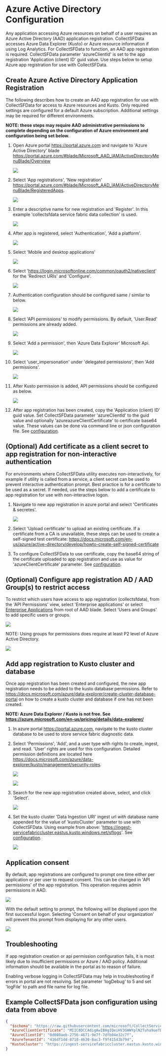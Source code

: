 # Azure Active Directory Configuration

Any application accessing Azure resources on behalf of a user requires an Azure Active Directory (AAD) application registration. CollectSFData accesses Azure Data Explorer (Kusto) or Azure resource information if using Log Analytics. For CollectSFData to function, an AAD app registration is required. CollectSFData parameter 'azureClientId' is set to the app registration 'Application (client) ID' guid value. Use steps below to setup Azure app registration for use with CollectSFData.

## Create Azure Active Directory Application Registration

The following describes how to create an AAD app registration for use with CollectSFData for access to Azure resources and Kusto. Only required settings are configured for a default Azure subscription. Additional settings may be required for different environments.

**NOTE: these steps may require AAD administrative permissions to complete depending on the configuration of Azure environment and configuration being set below.**

1. Open Azure portal https://portal.azure.com and navigate to 'Azure Active Directory' blade https://portal.azure.com/#blade/Microsoft_AAD_IAM/ActiveDirectoryMenuBlade/Overview  

    ![](media/azure-aad-overview.png)

1. Select 'App registrations', 'New registration' https://portal.azure.com/#blade/Microsoft_AAD_IAM/ActiveDirectoryMenuBlade/RegisteredApps.  

    ![](media/azure-app-registrations.png)

1. Enter a descriptive name for new registration and 'Register'. In this example 'collectsfdata service fabric data collection' is used.  

    ![](media/azure-register-application.png)  

1. After app is registered, select 'Authentication', 'Add a platform'.  

    ![](media/azure-app-authentication.png)

1. Select 'Mobile and desktop applications'

    ![](media/azure-app-configure-platforms.png)

1. Select 'https://login.microsoftonline.com/common/oauth2/nativeclient' for the 'Redirect URIs' and 'Configure'.  

    ![](media/azure-configure-desktop-devices.png)

1. Authentication configuration should be configured same / similar to below.

    ![](media/azure-app-authentication-configuration.png)

1. Select 'API permissions' to modify permissions. By default, 'User.Read' permissions are already added.

    ![](media/azure-api-permissions.png)

1. Select 'Add a permission', then 'Azure Data Explorer' Microsoft Api.

    ![](media/azure-select-kusto-api.png)

1. Select 'user_impersonation' under 'delegated permissions', then 'Add permissions'.

    ![](media/azure-select-kusto-permissions.png)

1. After Kusto permission is added, API permissions should be configured as below.

    ![](media/azure-api-permissions-configured.png)

1. After app registration has been created, copy the 'Application (client) ID' guid value. Set CollectSFData parameter 'azureClientId' to the guid value and optionally 'azureazureClientCertificate' to certificate base64 value. These values can be done via command line or json configuration file. See [configuration](./configuration.md).

## (Optional) Add certificate as a client secret to app registration for non-interactive authentication

For environments where CollectSFData utility executes non-interactively, for example if utility is called from a service, a client secret can be used to prevent interactive authentication prompt. Best practice is for a certificate to be used as a secret. If needed, use the steps below to add a certificate to app registration for use with non-interactive logon.

1. Navigate to new app registration in azure portal and select 'Certificates & secretes'.  

    ![](media/app-registration-cert.png)

1. Select 'Upload certificate' to upload an existing certificate. If a certificate from a CA is unavailable, these steps can be used to create a self-signed test certificate: https://docs.microsoft.com/en-us/azure/active-directory/develop/howto-create-self-signed-certificate

1. To configure CollectSFData to use certificate, copy the base64 string of the certificate uploaded to app registration and use as value for 'azureClientCertificate' parameter. See [configuration](./configuration.md).

## (Optional) Configure app registration AD / AAD Group(s) to restrict access

To restrict which users have access to app registration (collectsfdata), from the 'API Permissions' view, select 'Enterprise applications' or select [Enterprise Applications](https://portal.azure.com/#blade/Microsoft_AAD_IAM/StartboardApplicationsMenuBlade/AppAppsPreview/menuId/) from root of AAD blade. Select 'Users and Groups' to add specific users or groups.

![](media/aad-user-permissions.png)

NOTE: Using groups for permissions does require at least P2 level of Azure Active Directory.

![](media/aad-group-permissions-error.png)

## Add app registration to Kusto cluster and database

Once app registration has been created and configured, the new app registration needs to be added to the kusto database permissions. Refer to https://docs.microsoft.com/azure/data-explorer/create-cluster-database-portal on how to create a kusto cluster and database if one has not been created.

**NOTE: Azure Data Explorer / Kusto is not free. See https://azure.microsoft.com/en-us/pricing/details/data-explorer/**

1. In azure portal https://portal.azure.com, navigate to the kusto cluster database to be used to store service fabric diagnostic data.
1. Select 'Permissions', 'Add', and a user type with rights to create, ingest, and read. 'User' rights are used for this configuration. Detailed permission definitions are located here https://docs.microsoft.com/azure/data-explorer/kusto/management/security-roles.

    ![](media/kusto-database-permissions.png)

    ![](media/kusto-database-user-select.png)

1. Search for the new app registration created above, select, and click 'Select'.  

    ![](media/kusto-database-principal-select.png)

1. Set the kusto cluster 'Data Ingestion URI' ingest url *with* database name appended for the value of 'kustoCluster' parameter to use with CollectSFData. Using example from above: 'https://ingest-servicefabriccluster.eastus.kusto.windows.net/sflogs'. See [configuration](./configuration.md).

    ![](media/kusto-overview-url.png)

## Application consent

By default, app registrations are configured to prompt one time either per application or per user to request consent. This can be changed in 'API permissions' of the app registration. This operation requires admin permissions in AAD.

![](media/azure-app-grant-admin-consent.png)

With the default setting to prompt, the following will be displayed upon the first successful logon. Selecting 'Consent on behalf of your organization' will prevent this prompt from displaying for any other users.  

![](media/azure-app-registration-permissions-consent.png)

## Troubleshooting

If app registration creation or api permission configuration fails, it is most likely due to insufficient permissions or Azure / AAD policy. Additional information should be available in the portal as to reason of failure. 

Enabling verbose logging in CollectSFData may help in troubleshooting if errors in portal are not resolving. Set parameter 'logDebug' to 5 and set 'logFile' to path and file name for log file.

## Example CollectSFData json configuration using data from above

```json
{
  "$schema": "https://raw.githubusercontent.com/microsoft/CollectServiceFabricData/master/configurationFiles/collectsfdata.schema.json",
  "AzureClientCertificate": "MIIC8DCCAdigAwIBAgIQeiHV3GWWYplN2Tuha9ueTDANBgkqhkiG9w0BAQsFADALMQkwBwYDVQQDDAAwHhcNMjIwMjEyMTMyMjQ2WhcNMjMwMjEyMTM0M...",
  "AzureClientId": "0d080aeb-2756-4671-9e7f-7dfb04e32c7f",
  "AzureTenantId": "416df1dd-8718-4630-8ac3-f9f41543b794",
  "KustoCluster": "https://ingest-servicefabriccluster.eastus.kusto.windows.net/sflogs",
}
```

